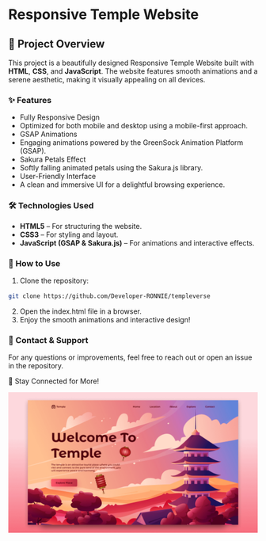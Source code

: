 # Responsive Temple Website
## 📌 Project Overview
This project is a beautifully designed Responsive Temple Website built with **HTML**, **CSS**, and **JavaScript**. The website features smooth animations and a serene aesthetic, making it visually appealing on all devices.

### ✨ Features
- Fully Responsive Design 
- Optimized for both mobile and desktop using a mobile-first approach.
- GSAP Animations
- Engaging animations powered by the GreenSock Animation Platform (GSAP).
- Sakura Petals Effect
- Softly falling animated petals using the Sakura.js library.
- User-Friendly Interface
- A clean and immersive UI for a delightful browsing experience.

### 🛠️ Technologies Used
- **HTML5** – For structuring the website.
- **CSS3** – For styling and layout.
- **JavaScript (GSAP & Sakura.js)** – For animations and interactive effects.

### 🚀 How to Use

1. Clone the repository:
```bash
git clone https://github.com/Developer-RONNIE/templeverse
```   
2. Open the index.html file in a browser.
3. Enjoy the smooth animations and interactive design!

### 📩 Contact & Support
For any questions or improvements, feel free to reach out or open an issue in the repository.

💙 Stay Connected for More!

![preview img](/preview.png)
